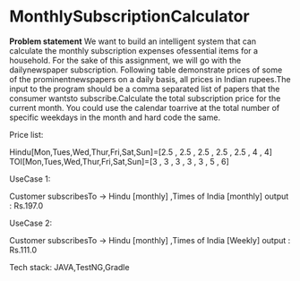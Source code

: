 # MonthlySubscriptionCalculator

**Problem statement**
We want to build an intelligent system that can calculate the monthly subscription expenses ofessential items for a household. For the sake of this assignment, we will go with the dailynewspaper subscription. Following table demonstrate prices of some of the prominentnewspapers on a daily basis, all prices in Indian rupees.The input to the program should be a comma separated list of papers that the consumer wantsto subscribe.Calculate the total subscription price for the current month. ​You could use the calendar toarrive at the total number of specific weekdays in the month and hard code the same.

Price list:

Hindu[Mon,Tues,Wed,Thur,Fri,Sat,Sun]=[2.5 , 2.5 , 2.5 , 2.5 , 2.5 , 4 , 4]
TOI[Mon,Tues,Wed,Thur,Fri,Sat,Sun]=[3 , 3 , 3 , 3 , 3 , 5 , 6]

UseCase 1:

Customer subscribesTo -> Hindu [monthly] ,Times of India [monthly]
output : Rs.197.0

UseCase 2:

Customer subscribesTo -> Hindu [monthly] ,Times of India [Weekly]
output : Rs.111.0

Tech stack:
 JAVA,TestNG,Gradle
